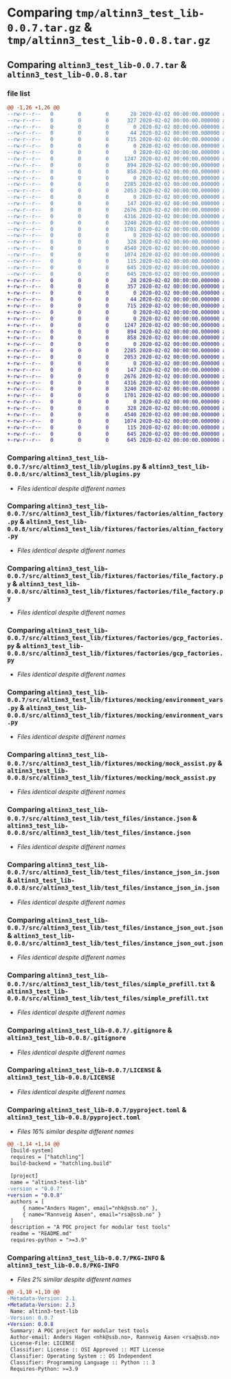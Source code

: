 # Comparing `tmp/altinn3_test_lib-0.0.7.tar.gz` & `tmp/altinn3_test_lib-0.0.8.tar.gz`

## Comparing `altinn3_test_lib-0.0.7.tar` & `altinn3_test_lib-0.0.8.tar`

### file list

```diff
@@ -1,26 +1,26 @@
--rw-r--r--   0        0        0       28 2020-02-02 00:00:00.000000 altinn3_test_lib-0.0.7/CODEOWNERS
--rw-r--r--   0        0        0      327 2020-02-02 00:00:00.000000 altinn3_test_lib-0.0.7/requirements.txt
--rw-r--r--   0        0        0        0 2020-02-02 00:00:00.000000 altinn3_test_lib-0.0.7/src/altinn3_test_lib/__init__.py
--rw-r--r--   0        0        0       44 2020-02-02 00:00:00.000000 altinn3_test_lib-0.0.7/src/altinn3_test_lib/hello_test.py
--rw-r--r--   0        0        0      715 2020-02-02 00:00:00.000000 altinn3_test_lib-0.0.7/src/altinn3_test_lib/plugins.py
--rw-r--r--   0        0        0        0 2020-02-02 00:00:00.000000 altinn3_test_lib-0.0.7/src/altinn3_test_lib/fixtures/__init__.py
--rw-r--r--   0        0        0        0 2020-02-02 00:00:00.000000 altinn3_test_lib-0.0.7/src/altinn3_test_lib/fixtures/factories/__init__.py
--rw-r--r--   0        0        0     1247 2020-02-02 00:00:00.000000 altinn3_test_lib-0.0.7/src/altinn3_test_lib/fixtures/factories/altinn_factory.py
--rw-r--r--   0        0        0      894 2020-02-02 00:00:00.000000 altinn3_test_lib-0.0.7/src/altinn3_test_lib/fixtures/factories/file_factory.py
--rw-r--r--   0        0        0      858 2020-02-02 00:00:00.000000 altinn3_test_lib-0.0.7/src/altinn3_test_lib/fixtures/factories/gcp_factories.py
--rw-r--r--   0        0        0        0 2020-02-02 00:00:00.000000 altinn3_test_lib-0.0.7/src/altinn3_test_lib/fixtures/mocking/__init__.py
--rw-r--r--   0        0        0     2285 2020-02-02 00:00:00.000000 altinn3_test_lib-0.0.7/src/altinn3_test_lib/fixtures/mocking/environment_vars.py
--rw-r--r--   0        0        0     2053 2020-02-02 00:00:00.000000 altinn3_test_lib-0.0.7/src/altinn3_test_lib/fixtures/mocking/mock_assist.py
--rw-r--r--   0        0        0        0 2020-02-02 00:00:00.000000 altinn3_test_lib-0.0.7/src/altinn3_test_lib/resources/__init__.py
--rw-r--r--   0        0        0      147 2020-02-02 00:00:00.000000 altinn3_test_lib-0.0.7/src/altinn3_test_lib/resources/mocking.py
--rw-r--r--   0        0        0     2676 2020-02-02 00:00:00.000000 altinn3_test_lib-0.0.7/src/altinn3_test_lib/test_files/instance.json
--rw-r--r--   0        0        0     4316 2020-02-02 00:00:00.000000 altinn3_test_lib-0.0.7/src/altinn3_test_lib/test_files/instance_json_in.json
--rw-r--r--   0        0        0     3240 2020-02-02 00:00:00.000000 altinn3_test_lib-0.0.7/src/altinn3_test_lib/test_files/instance_json_out.json
--rw-r--r--   0        0        0     1701 2020-02-02 00:00:00.000000 altinn3_test_lib-0.0.7/src/altinn3_test_lib/test_files/simple_prefill.txt
--rw-r--r--   0        0        0        0 2020-02-02 00:00:00.000000 altinn3_test_lib-0.0.7/src/altinn3_test_lib/utils/__init__.py
--rw-r--r--   0        0        0      328 2020-02-02 00:00:00.000000 altinn3_test_lib-0.0.7/src/altinn3_test_lib/utils/fileutils.py
--rw-r--r--   0        0        0     4540 2020-02-02 00:00:00.000000 altinn3_test_lib-0.0.7/.gitignore
--rw-r--r--   0        0        0     1074 2020-02-02 00:00:00.000000 altinn3_test_lib-0.0.7/LICENSE
--rw-r--r--   0        0        0      115 2020-02-02 00:00:00.000000 altinn3_test_lib-0.0.7/README.md
--rw-r--r--   0        0        0      645 2020-02-02 00:00:00.000000 altinn3_test_lib-0.0.7/pyproject.toml
--rw-r--r--   0        0        0      645 2020-02-02 00:00:00.000000 altinn3_test_lib-0.0.7/PKG-INFO
+-rw-r--r--   0        0        0       28 2020-02-02 00:00:00.000000 altinn3_test_lib-0.0.8/CODEOWNERS
+-rw-r--r--   0        0        0      357 2020-02-02 00:00:00.000000 altinn3_test_lib-0.0.8/requirements.txt
+-rw-r--r--   0        0        0        0 2020-02-02 00:00:00.000000 altinn3_test_lib-0.0.8/src/altinn3_test_lib/__init__.py
+-rw-r--r--   0        0        0       44 2020-02-02 00:00:00.000000 altinn3_test_lib-0.0.8/src/altinn3_test_lib/hello_test.py
+-rw-r--r--   0        0        0      715 2020-02-02 00:00:00.000000 altinn3_test_lib-0.0.8/src/altinn3_test_lib/plugins.py
+-rw-r--r--   0        0        0        0 2020-02-02 00:00:00.000000 altinn3_test_lib-0.0.8/src/altinn3_test_lib/fixtures/__init__.py
+-rw-r--r--   0        0        0        0 2020-02-02 00:00:00.000000 altinn3_test_lib-0.0.8/src/altinn3_test_lib/fixtures/factories/__init__.py
+-rw-r--r--   0        0        0     1247 2020-02-02 00:00:00.000000 altinn3_test_lib-0.0.8/src/altinn3_test_lib/fixtures/factories/altinn_factory.py
+-rw-r--r--   0        0        0      894 2020-02-02 00:00:00.000000 altinn3_test_lib-0.0.8/src/altinn3_test_lib/fixtures/factories/file_factory.py
+-rw-r--r--   0        0        0      858 2020-02-02 00:00:00.000000 altinn3_test_lib-0.0.8/src/altinn3_test_lib/fixtures/factories/gcp_factories.py
+-rw-r--r--   0        0        0        0 2020-02-02 00:00:00.000000 altinn3_test_lib-0.0.8/src/altinn3_test_lib/fixtures/mocking/__init__.py
+-rw-r--r--   0        0        0     2285 2020-02-02 00:00:00.000000 altinn3_test_lib-0.0.8/src/altinn3_test_lib/fixtures/mocking/environment_vars.py
+-rw-r--r--   0        0        0     2053 2020-02-02 00:00:00.000000 altinn3_test_lib-0.0.8/src/altinn3_test_lib/fixtures/mocking/mock_assist.py
+-rw-r--r--   0        0        0        0 2020-02-02 00:00:00.000000 altinn3_test_lib-0.0.8/src/altinn3_test_lib/resources/__init__.py
+-rw-r--r--   0        0        0      147 2020-02-02 00:00:00.000000 altinn3_test_lib-0.0.8/src/altinn3_test_lib/resources/mocking.py
+-rw-r--r--   0        0        0     2676 2020-02-02 00:00:00.000000 altinn3_test_lib-0.0.8/src/altinn3_test_lib/test_files/instance.json
+-rw-r--r--   0        0        0     4316 2020-02-02 00:00:00.000000 altinn3_test_lib-0.0.8/src/altinn3_test_lib/test_files/instance_json_in.json
+-rw-r--r--   0        0        0     3240 2020-02-02 00:00:00.000000 altinn3_test_lib-0.0.8/src/altinn3_test_lib/test_files/instance_json_out.json
+-rw-r--r--   0        0        0     1701 2020-02-02 00:00:00.000000 altinn3_test_lib-0.0.8/src/altinn3_test_lib/test_files/simple_prefill.txt
+-rw-r--r--   0        0        0        0 2020-02-02 00:00:00.000000 altinn3_test_lib-0.0.8/src/altinn3_test_lib/utils/__init__.py
+-rw-r--r--   0        0        0      328 2020-02-02 00:00:00.000000 altinn3_test_lib-0.0.8/src/altinn3_test_lib/utils/fileutils.py
+-rw-r--r--   0        0        0     4540 2020-02-02 00:00:00.000000 altinn3_test_lib-0.0.8/.gitignore
+-rw-r--r--   0        0        0     1074 2020-02-02 00:00:00.000000 altinn3_test_lib-0.0.8/LICENSE
+-rw-r--r--   0        0        0      115 2020-02-02 00:00:00.000000 altinn3_test_lib-0.0.8/README.md
+-rw-r--r--   0        0        0      645 2020-02-02 00:00:00.000000 altinn3_test_lib-0.0.8/pyproject.toml
+-rw-r--r--   0        0        0      645 2020-02-02 00:00:00.000000 altinn3_test_lib-0.0.8/PKG-INFO
```

### Comparing `altinn3_test_lib-0.0.7/src/altinn3_test_lib/plugins.py` & `altinn3_test_lib-0.0.8/src/altinn3_test_lib/plugins.py`

 * *Files identical despite different names*

### Comparing `altinn3_test_lib-0.0.7/src/altinn3_test_lib/fixtures/factories/altinn_factory.py` & `altinn3_test_lib-0.0.8/src/altinn3_test_lib/fixtures/factories/altinn_factory.py`

 * *Files identical despite different names*

### Comparing `altinn3_test_lib-0.0.7/src/altinn3_test_lib/fixtures/factories/file_factory.py` & `altinn3_test_lib-0.0.8/src/altinn3_test_lib/fixtures/factories/file_factory.py`

 * *Files identical despite different names*

### Comparing `altinn3_test_lib-0.0.7/src/altinn3_test_lib/fixtures/factories/gcp_factories.py` & `altinn3_test_lib-0.0.8/src/altinn3_test_lib/fixtures/factories/gcp_factories.py`

 * *Files identical despite different names*

### Comparing `altinn3_test_lib-0.0.7/src/altinn3_test_lib/fixtures/mocking/environment_vars.py` & `altinn3_test_lib-0.0.8/src/altinn3_test_lib/fixtures/mocking/environment_vars.py`

 * *Files identical despite different names*

### Comparing `altinn3_test_lib-0.0.7/src/altinn3_test_lib/fixtures/mocking/mock_assist.py` & `altinn3_test_lib-0.0.8/src/altinn3_test_lib/fixtures/mocking/mock_assist.py`

 * *Files identical despite different names*

### Comparing `altinn3_test_lib-0.0.7/src/altinn3_test_lib/test_files/instance.json` & `altinn3_test_lib-0.0.8/src/altinn3_test_lib/test_files/instance.json`

 * *Files identical despite different names*

### Comparing `altinn3_test_lib-0.0.7/src/altinn3_test_lib/test_files/instance_json_in.json` & `altinn3_test_lib-0.0.8/src/altinn3_test_lib/test_files/instance_json_in.json`

 * *Files identical despite different names*

### Comparing `altinn3_test_lib-0.0.7/src/altinn3_test_lib/test_files/instance_json_out.json` & `altinn3_test_lib-0.0.8/src/altinn3_test_lib/test_files/instance_json_out.json`

 * *Files identical despite different names*

### Comparing `altinn3_test_lib-0.0.7/src/altinn3_test_lib/test_files/simple_prefill.txt` & `altinn3_test_lib-0.0.8/src/altinn3_test_lib/test_files/simple_prefill.txt`

 * *Files identical despite different names*

### Comparing `altinn3_test_lib-0.0.7/.gitignore` & `altinn3_test_lib-0.0.8/.gitignore`

 * *Files identical despite different names*

### Comparing `altinn3_test_lib-0.0.7/LICENSE` & `altinn3_test_lib-0.0.8/LICENSE`

 * *Files identical despite different names*

### Comparing `altinn3_test_lib-0.0.7/pyproject.toml` & `altinn3_test_lib-0.0.8/pyproject.toml`

 * *Files 16% similar despite different names*

```diff
@@ -1,14 +1,14 @@
 [build-system]
 requires = ["hatchling"]
 build-backend = "hatchling.build"
 
 [project]
 name = "altinn3-test-lib"
-version = "0.0.7"
+version = "0.0.8"
 authors = [
     { name="Anders Hagen", email="nhk@ssb.no" },
     { name="Rannveig Aasen", email="rsa@ssb.no" }
 ]
 description = "A POC project for modular test tools"
 readme = "README.md"
 requires-python = ">=3.9"
```

### Comparing `altinn3_test_lib-0.0.7/PKG-INFO` & `altinn3_test_lib-0.0.8/PKG-INFO`

 * *Files 2% similar despite different names*

```diff
@@ -1,10 +1,10 @@
-Metadata-Version: 2.1
+Metadata-Version: 2.3
 Name: altinn3-test-lib
-Version: 0.0.7
+Version: 0.0.8
 Summary: A POC project for modular test tools
 Author-email: Anders Hagen <nhk@ssb.no>, Rannveig Aasen <rsa@ssb.no>
 License-File: LICENSE
 Classifier: License :: OSI Approved :: MIT License
 Classifier: Operating System :: OS Independent
 Classifier: Programming Language :: Python :: 3
 Requires-Python: >=3.9
```

